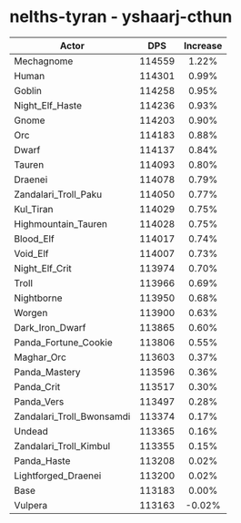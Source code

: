# nelths-tyran - yshaarj-cthun
| Actor | DPS | Increase |
|---|:---:|:---:|
|Mechagnome|114559|1.22%|
|Human|114301|0.99%|
|Goblin|114258|0.95%|
|Night_Elf_Haste|114236|0.93%|
|Gnome|114203|0.90%|
|Orc|114183|0.88%|
|Dwarf|114137|0.84%|
|Tauren|114093|0.80%|
|Draenei|114078|0.79%|
|Zandalari_Troll_Paku|114050|0.77%|
|Kul_Tiran|114029|0.75%|
|Highmountain_Tauren|114028|0.75%|
|Blood_Elf|114017|0.74%|
|Void_Elf|114007|0.73%|
|Night_Elf_Crit|113974|0.70%|
|Troll|113966|0.69%|
|Nightborne|113950|0.68%|
|Worgen|113900|0.63%|
|Dark_Iron_Dwarf|113865|0.60%|
|Panda_Fortune_Cookie|113806|0.55%|
|Maghar_Orc|113603|0.37%|
|Panda_Mastery|113596|0.36%|
|Panda_Crit|113517|0.30%|
|Panda_Vers|113497|0.28%|
|Zandalari_Troll_Bwonsamdi|113374|0.17%|
|Undead|113365|0.16%|
|Zandalari_Troll_Kimbul|113355|0.15%|
|Panda_Haste|113208|0.02%|
|Lightforged_Draenei|113200|0.02%|
|Base|113183|0.00%|
|Vulpera|113163|-0.02%|
